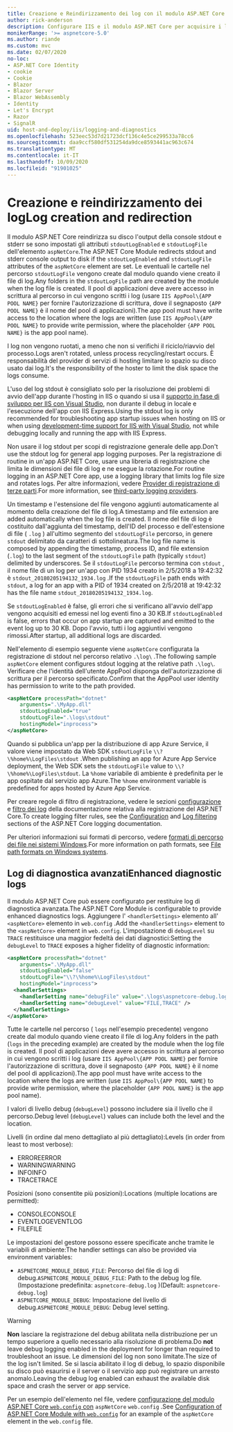 ```yaml
---
title: Creazione e Reindirizzamento dei log con il modulo ASP.NET Core
author: rick-anderson
description: Configurare IIS e il modulo ASP.NET Core per acquisire i log e le informazioni di diagnostica.
monikerRange: '>= aspnetcore-5.0'
ms.author: riande
ms.custom: mvc
ms.date: 02/07/2020
no-loc:
- ASP.NET Core Identity
- cookie
- Cookie
- Blazor
- Blazor Server
- Blazor WebAssembly
- Identity
- Let's Encrypt
- Razor
- SignalR
uid: host-and-deploy/iis/logging-and-diagnostics
ms.openlocfilehash: 523eec53d7d21723dcf136c4e5ce299533a78cc6
ms.sourcegitcommit: daa9ccf580df531254da9dce8593441ac963c674
ms.translationtype: MT
ms.contentlocale: it-IT
ms.lasthandoff: 10/09/2020
ms.locfileid: "91901025"
---
```

# <a name="log-creation-and-redirection"></a><span data-ttu-id="1cb86-103">Creazione e reindirizzamento dei log</span><span class="sxs-lookup"><span data-stu-id="1cb86-103">Log creation and redirection</span></span>

<span data-ttu-id="1cb86-104">Il modulo ASP.NET Core reindirizza su disco l'output della console stdout e stderr se sono impostati gli attributi `stdoutLogEnabled` e `stdoutLogFile` dell'elemento `aspNetCore`.</span><span class="sxs-lookup"><span data-stu-id="1cb86-104">The ASP.NET Core Module redirects stdout and stderr console output to disk if the `stdoutLogEnabled` and `stdoutLogFile` attributes of the `aspNetCore` element are set.</span></span> <span data-ttu-id="1cb86-105">Le eventuali le cartelle nel percorso `stdoutLogFile` vengono create dal modulo quando viene creato il file di log.</span><span class="sxs-lookup"><span data-stu-id="1cb86-105">Any folders in the `stdoutLogFile` path are created by the module when the log file is created.</span></span> <span data-ttu-id="1cb86-106">Il pool di applicazioni deve avere accesso in scrittura al percorso in cui vengono scritti i log (usare `IIS AppPool\{APP POOL NAME}` per fornire l'autorizzazione di scrittura, dove il segnaposto `{APP POOL NAME}` è il nome del pool di applicazioni).</span><span class="sxs-lookup"><span data-stu-id="1cb86-106">The app pool must have write access to the location where the logs are written (use `IIS AppPool\{APP POOL NAME}` to provide write permission, where the placeholder `{APP POOL NAME}` is the app pool name).</span></span>

<span data-ttu-id="1cb86-107">I log non vengono ruotati, a meno che non si verifichi il riciclo/riavvio del processo.</span><span class="sxs-lookup"><span data-stu-id="1cb86-107">Logs aren't rotated, unless process recycling/restart occurs.</span></span> <span data-ttu-id="1cb86-108">È responsabilità del provider di servizi di hosting limitare lo spazio su disco usato dai log.</span><span class="sxs-lookup"><span data-stu-id="1cb86-108">It's the responsibility of the hoster to limit the disk space the logs consume.</span></span>

<span data-ttu-id="1cb86-109">L'uso del log stdout è consigliato solo per la risoluzione dei problemi di avvio dell'app durante l'hosting in IIS o quando si usa il [supporto in fase di sviluppo per IIS con Visual Studio](xref:host-and-deploy/iis/development-time-iis-support), non durante il debug in locale e l'esecuzione dell'app con IIS Express.</span><span class="sxs-lookup"><span data-stu-id="1cb86-109">Using the stdout log is only recommended for troubleshooting app startup issues when hosting on IIS or when using [development-time support for IIS with Visual Studio](xref:host-and-deploy/iis/development-time-iis-support), not while debugging locally and running the app with IIS Express.</span></span>

<span data-ttu-id="1cb86-110">Non usare il log stdout per scopi di registrazione generale delle app.</span><span class="sxs-lookup"><span data-stu-id="1cb86-110">Don't use the stdout log for general app logging purposes.</span></span> <span data-ttu-id="1cb86-111">Per la registrazione di routine in un'app ASP.NET Core, usare una libreria di registrazione che limita le dimensioni dei file di log e ne esegue la rotazione.</span><span class="sxs-lookup"><span data-stu-id="1cb86-111">For routine logging in an ASP.NET Core app, use a logging library that limits log file size and rotates logs.</span></span> <span data-ttu-id="1cb86-112">Per altre informazioni, vedere [Provider di registrazione di terze parti](xref:fundamentals/logging/index#third-party-logging-providers).</span><span class="sxs-lookup"><span data-stu-id="1cb86-112">For more information, see [third-party logging providers](xref:fundamentals/logging/index#third-party-logging-providers).</span></span>

<span data-ttu-id="1cb86-113">Un timestamp e l'estensione del file vengono aggiunti automaticamente al momento della creazione del file di log.</span><span class="sxs-lookup"><span data-stu-id="1cb86-113">A timestamp and file extension are added automatically when the log file is created.</span></span> <span data-ttu-id="1cb86-114">Il nome del file di log è costituito dall'aggiunta del timestamp, dell'ID del processo e dell'estensione di file ( `.log` ) all'ultimo segmento del `stdoutLogFile` percorso, in genere `stdout` delimitato da caratteri di sottolineatura.</span><span class="sxs-lookup"><span data-stu-id="1cb86-114">The log file name is composed by appending the timestamp, process ID, and file extension (`.log`) to the last segment of the `stdoutLogFile` path (typically `stdout`) delimited by underscores.</span></span> <span data-ttu-id="1cb86-115">Se il `stdoutLogFile` percorso termina con `stdout` , il nome file di un log per un'app con PID 1934 creato in 2/5/2018 a 19:42:32 è `stdout_20180205194132_1934.log` .</span><span class="sxs-lookup"><span data-stu-id="1cb86-115">If the `stdoutLogFile` path ends with `stdout`, a log for an app with a PID of 1934 created on 2/5/2018 at 19:42:32 has the file name `stdout_20180205194132_1934.log`.</span></span>

<span data-ttu-id="1cb86-116">Se `stdoutLogEnabled` è false, gli errori che si verificano all'avvio dell'app vengono acquisiti ed emessi nel log eventi fino a 30 KB.</span><span class="sxs-lookup"><span data-stu-id="1cb86-116">If `stdoutLogEnabled` is false, errors that occur on app startup are captured and emitted to the event log up to 30 KB.</span></span> <span data-ttu-id="1cb86-117">Dopo l'avvio, tutti i log aggiuntivi vengono rimossi.</span><span class="sxs-lookup"><span data-stu-id="1cb86-117">After startup, all additional logs are discarded.</span></span>

<span data-ttu-id="1cb86-118">Nell'elemento di esempio seguente viene `aspNetCore` configurata la registrazione di stdout nel percorso relativo `.\log\` .</span><span class="sxs-lookup"><span data-stu-id="1cb86-118">The following sample `aspNetCore` element configures stdout logging at the relative path `.\log\`.</span></span> <span data-ttu-id="1cb86-119">Verificare che l'identità dell'utente AppPool disponga dell'autorizzazione di scrittura per il percorso specificato.</span><span class="sxs-lookup"><span data-stu-id="1cb86-119">Confirm that the AppPool user identity has permission to write to the path provided.</span></span>

```xml
<aspNetCore processPath="dotnet"
    arguments=".\MyApp.dll"
    stdoutLogEnabled="true"
    stdoutLogFile=".\logs\stdout"
    hostingModel="inprocess">
</aspNetCore>
```

<span data-ttu-id="1cb86-120">Quando si pubblica un'app per la distribuzione di app Azure Service, il valore viene impostato da Web SDK `stdoutLogFile` `\\?\%home%\LogFiles\stdout` .</span><span class="sxs-lookup"><span data-stu-id="1cb86-120">When publishing an app for Azure App Service deployment, the Web SDK sets the `stdoutLogFile` value to `\\?\%home%\LogFiles\stdout`.</span></span> <span data-ttu-id="1cb86-121">La `%home` variabile di ambiente è predefinita per le app ospitate dal servizio app Azure.</span><span class="sxs-lookup"><span data-stu-id="1cb86-121">The `%home` environment variable is predefined for apps hosted by Azure App Service.</span></span>

<span data-ttu-id="1cb86-122">Per creare regole di filtro di registrazione, vedere le sezioni [configurazione](xref:fundamentals/logging/index#log-filtering) e [filtro dei log](xref:fundamentals/logging/index#log-filtering) della documentazione relativa alla registrazione del ASP.NET Core.</span><span class="sxs-lookup"><span data-stu-id="1cb86-122">To create logging filter rules, see the [Configuration](xref:fundamentals/logging/index#log-filtering) and [Log filtering](xref:fundamentals/logging/index#log-filtering) sections of the ASP.NET Core logging documentation.</span></span>

<span data-ttu-id="1cb86-123">Per ulteriori informazioni sui formati di percorso, vedere [formati di percorso dei file nei sistemi Windows](/dotnet/standard/io/file-path-formats).</span><span class="sxs-lookup"><span data-stu-id="1cb86-123">For more information on path formats, see [File path formats on Windows systems](/dotnet/standard/io/file-path-formats).</span></span>

## <a name="enhanced-diagnostic-logs"></a><span data-ttu-id="1cb86-124">Log di diagnostica avanzati</span><span class="sxs-lookup"><span data-stu-id="1cb86-124">Enhanced diagnostic logs</span></span>

<span data-ttu-id="1cb86-125">Il modulo ASP.NET Core può essere configurato per restituire log di diagnostica avanzata.</span><span class="sxs-lookup"><span data-stu-id="1cb86-125">The ASP.NET Core Module is configurable to provide enhanced diagnostics logs.</span></span> <span data-ttu-id="1cb86-126">Aggiungere l' `<handlerSettings>` elemento all' `<aspNetCore>` elemento in `web.config` .</span><span class="sxs-lookup"><span data-stu-id="1cb86-126">Add the `<handlerSettings>` element to the `<aspNetCore>` element in `web.config`.</span></span> <span data-ttu-id="1cb86-127">L'impostazione di `debugLevel` su `TRACE` restituisce una maggior fedeltà dei dati diagnostici:</span><span class="sxs-lookup"><span data-stu-id="1cb86-127">Setting the `debugLevel` to `TRACE` exposes a higher fidelity of diagnostic information:</span></span>

```xml
<aspNetCore processPath="dotnet"
    arguments=".\MyApp.dll"
    stdoutLogEnabled="false"
    stdoutLogFile="\\?\%home%\LogFiles\stdout"
    hostingModel="inprocess">
  <handlerSettings>
    <handlerSetting name="debugFile" value=".\logs\aspnetcore-debug.log" />
    <handlerSetting name="debugLevel" value="FILE,TRACE" />
  </handlerSettings>
</aspNetCore>
```

<span data-ttu-id="1cb86-128">Tutte le cartelle nel percorso ( `logs` nell'esempio precedente) vengono create dal modulo quando viene creato il file di log.</span><span class="sxs-lookup"><span data-stu-id="1cb86-128">Any folders in the path (`logs` in the preceding example) are created by the module when the log file is created.</span></span> <span data-ttu-id="1cb86-129">Il pool di applicazioni deve avere accesso in scrittura al percorso in cui vengono scritti i log (usare `IIS AppPool\{APP POOL NAME}` per fornire l'autorizzazione di scrittura, dove il segnaposto `{APP POOL NAME}` è il nome del pool di applicazioni).</span><span class="sxs-lookup"><span data-stu-id="1cb86-129">The app pool must have write access to the location where the logs are written (use `IIS AppPool\{APP POOL NAME}` to provide write permission, where the placeholder `{APP POOL NAME}` is the app pool name).</span></span>

<span data-ttu-id="1cb86-130">I valori di livello debug (`debugLevel`) possono includere sia il livello che il percorso.</span><span class="sxs-lookup"><span data-stu-id="1cb86-130">Debug level (`debugLevel`) values can include both the level and the location.</span></span>

<span data-ttu-id="1cb86-131">Livelli (in ordine dal meno dettagliato al più dettagliato):</span><span class="sxs-lookup"><span data-stu-id="1cb86-131">Levels (in order from least to most verbose):</span></span>

* <span data-ttu-id="1cb86-132">ERRORE</span><span class="sxs-lookup"><span data-stu-id="1cb86-132">ERROR</span></span>
* <span data-ttu-id="1cb86-133">WARNING</span><span class="sxs-lookup"><span data-stu-id="1cb86-133">WARNING</span></span>
* <span data-ttu-id="1cb86-134">INFO</span><span class="sxs-lookup"><span data-stu-id="1cb86-134">INFO</span></span>
* <span data-ttu-id="1cb86-135">TRACE</span><span class="sxs-lookup"><span data-stu-id="1cb86-135">TRACE</span></span>

<span data-ttu-id="1cb86-136">Posizioni (sono consentite più posizioni):</span><span class="sxs-lookup"><span data-stu-id="1cb86-136">Locations (multiple locations are permitted):</span></span>

* <span data-ttu-id="1cb86-137">CONSOLE</span><span class="sxs-lookup"><span data-stu-id="1cb86-137">CONSOLE</span></span>
* <span data-ttu-id="1cb86-138">EVENTLOG</span><span class="sxs-lookup"><span data-stu-id="1cb86-138">EVENTLOG</span></span>
* <span data-ttu-id="1cb86-139">FILE</span><span class="sxs-lookup"><span data-stu-id="1cb86-139">FILE</span></span>

<span data-ttu-id="1cb86-140">Le impostazioni del gestore possono essere specificate anche tramite le variabili di ambiente:</span><span class="sxs-lookup"><span data-stu-id="1cb86-140">The handler settings can also be provided via environment variables:</span></span>

* <span data-ttu-id="1cb86-141">`ASPNETCORE_MODULE_DEBUG_FILE`: Percorso del file di log di debug.</span><span class="sxs-lookup"><span data-stu-id="1cb86-141">`ASPNETCORE_MODULE_DEBUG_FILE`: Path to the debug log file.</span></span> <span data-ttu-id="1cb86-142">(Impostazione predefinita: `aspnetcore-debug.log` )</span><span class="sxs-lookup"><span data-stu-id="1cb86-142">(Default: `aspnetcore-debug.log`)</span></span>
* <span data-ttu-id="1cb86-143">`ASPNETCORE_MODULE_DEBUG`: Impostazione del livello di debug.</span><span class="sxs-lookup"><span data-stu-id="1cb86-143">`ASPNETCORE_MODULE_DEBUG`: Debug level setting.</span></span>

> [!WARNING]
> <span data-ttu-id="1cb86-144">**Non** lasciare la registrazione del debug abilitata nella distribuzione per un tempo superiore a quello necessario alla risoluzione di problema.</span><span class="sxs-lookup"><span data-stu-id="1cb86-144">Do **not** leave debug logging enabled in the deployment for longer than required to troubleshoot an issue.</span></span> <span data-ttu-id="1cb86-145">Le dimensioni del log non sono limitate.</span><span class="sxs-lookup"><span data-stu-id="1cb86-145">The size of the log isn't limited.</span></span> <span data-ttu-id="1cb86-146">Se si lascia abilitato il log di debug, lo spazio disponibile su disco può esaurirsi e il server o il servizio app può registrare un arresto anomalo.</span><span class="sxs-lookup"><span data-stu-id="1cb86-146">Leaving the debug log enabled can exhaust the available disk space and crash the server or app service.</span></span>

<span data-ttu-id="1cb86-147">Per un esempio dell'elemento nel file, vedere [configurazione del modulo ASP.NET Core `web.config` con](xref:host-and-deploy/iis/web-config#configuration-of-aspnet-core-module-with-webconfig) `aspNetCore` `web.config` .</span><span class="sxs-lookup"><span data-stu-id="1cb86-147">See [Configuration of ASP.NET Core Module with `web.config`](xref:host-and-deploy/iis/web-config#configuration-of-aspnet-core-module-with-webconfig) for an example of the `aspNetCore` element in the `web.config` file.</span></span>
